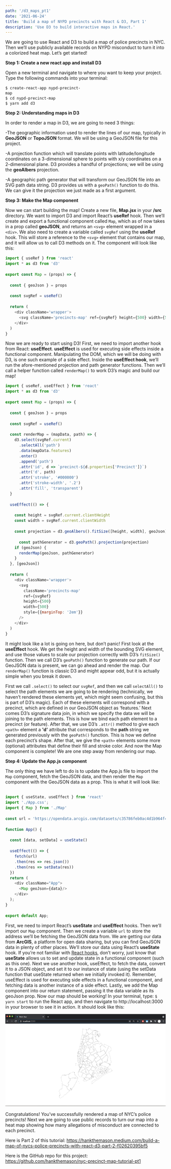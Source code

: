 ```yaml
---
path: '/d3_maps_pt1'
date: '2021-06-24'
title: 'Build a map of NYPD precincts with React & D3, Part 1'
description: 'Use D3 to build interactive maps in React.'
---
```

We are going to use React and D3 to build a map of police precincts in NYC. Then we’ll use publicly available records on NYPD misconduct to turn it into a colorized heat map. Let’s get started!

**Step 1: Create a new react app and install D3**

Open a new terminal and navigate to where you want to keep your project. Type the following commands into your terminal:

<div style="width: 50%">

```console
$ create-react-app nypd-precinct-map
$ cd nypd-precinct-map
$ yarn add d3
```

</div>

**Step 2: Understanding maps in D3**


In order to render a map in D3, we are going to need 3 things:


-The geographic information used to render the lines of our map, typically in **GeoJSON** or **TopoJSON** format. We will be using a GeoJSON file for this project.

-A projection function which will translate points with latitude/longitude coordinates on a 3-dimensional sphere to points with x/y coordinates on a 2-dimensional plane. D3 provides a handful of projections; we will be using the **geoAlbers** projection.

-A geographic path generator that will transform our GeoJSON file into an SVG path data string. D3 provides us with a `geoPath()` function to do this. We can give it the projection we just made as a first argument.

**Step 3: Make the Map component**

Now we can start building the map! Create a new file, **Map.jsx** in your **/src** directory. We want to import D3 and import React’s **useRef** hook. Then we’ll create and export a functional component called `Map`, which as of now takes in a prop called **geoJSON**, and returns an `<svg>` element wrapped in a `<div>`. We also need to create a variable called `svgRef` using the **useRef** hook. This will store a reference to the `<svg>` element that contains our map, and it will allow us to call D3 methods on it. The component will look like this:

```javascript
import { useRef } from 'react'
import * as d3 from 'd3'

export const Map = (props) => {

  const { geoJson } = props

  const svgRef = useRef()

  return (
    <div className='wrapper'>
      <svg className='precincts-map' ref={svgRef} height={500} width={500} />
    </div>
  )
}
```

Now we are ready to start using D3! First, we need to import another hook from React: **useEffect**. **useEffect** is used for executing side effects inside a functional component. Manipulating the DOM, which we will be doing with D3, is one such example of a side effect. Inside the **useEffect hook**, we’ll run the afore-mentioned projection and path generator functions. Then we’ll call a helper function called `renderMap()` to work D3’s magic and build our map!

```javascript
import { useRef, useEffect } from 'react'
import * as d3 from 'd3'

export const Map = (props) => {

  const { geoJson } = props

  const svgRef = useRef()

  const renderMap = (mapData, path) => {
    d3.select(svgRef.current)
      .selectAll('path')
      .data(mapData.features)
      .enter()
      .append('path')
      .attr('id', d => `precinct-${d.properties['Precinct']}`)
      .attr('d', path)
      .attr('stroke', '#000000')
      .attr('stroke-width', '.2')
      .attr('fill', 'transparent')
  }
  
  useEffect(() => {

    const height = svgRef.current.clientHeight
    const width = svgRef.current.clientWidth

    const projection = d3.geoAlbers().fitSize([height, width], geoJson)

	  const pathGenerator = d3.geoPath().projection(projection) 
    if (geoJson) {
      renderMap(geoJson, pathGenerator)
    }
  }, [geoJson])

  return (
    <div className='wrapper'>
      <svg 
        className='precincts-map' 
        ref={svgRef} 
        height={500} 
        width={500}
        style={{marginTop: '2em'}}
      />
    </div>
  )
}
```

It might look like a lot is going on here, but don’t panic! First look at the **useEffect** hook. We get the height and width of the bounding SVG element, and use those values to scale our projection correctly with D3’s `fitSize()` function. Then we call D3’s `geoPath()` function to generate our path. If our GeoJSON data is present, we can go ahead and render the map. Our `renderMap()` function is classic D3 and might appear odd, but it is actually simple when you break it down.

First we call `.select()` to select our `svgRef`, and then we call `selectAll()` to select the path elements we are going to be rendering (technically, we haven’t rendered these elements yet, which might seem confusing, but this is part of D3’s magic). Each of these elements will correspond with a precinct, which are defined in our GeoJSON object as ‘features.’ Next comes D3’s signature data join, in which we specify the data we will be joining to the path elements. This is how we bind each path element to a precinct (or feature). After that, we use D3’s `.attr()` method to give each `<path>` element a **'d'** attribute that corresponds to the **path** string we generated previously with the `geoPath()` function. This is how we define each precinct’s shape. After that, we give the `<path>` elements some more (optional) attributes that define their fill and stroke color. And now the Map component is complete! We are one step away from rendering our map.

**Step 4: Update the App.js component**

The only thing we have left to do is to update the App.js file to import the `Map` component, fetch the GeoJSON data, and then render the `Map` component with the GeoJSON data as a prop. This is what it will look like:

```javascript

import { useState, useEffect } from 'react'
import './App.css';
import { Map } from './Map'

const url = 'https://opendata.arcgis.com/datasets/c35786feb0ac4d1b964f41f874f151c1_0.geojson'

function App() {

  const [data, setData] = useState()

  useEffect(() => {
    fetch(url)
    .then(res => res.json())
    .then(res => setData(res))
  })
  return (
    <div className="App">
      <Map geoJson={data}/>
    </div>
  );
}

export default App;
```

First, we need to import React’s **useState** and **useEffect** hooks. Then we’ll import our `Map` component. Then we create a variable `url` to store the address we’ll be fetching the GeoJSON data from. We are getting our data from **ArcGIS**, a platform for open data sharing, but you can find GeoJSON data in plenty of other places. We’ll store our data using React’s **useState** hook. If you’re not familiar with [React hooks](https://reactjs.org/docs/hooks-state.html), don’t worry, just know that **useState** allows us to set and update state in a functional component (such as this one). Next we use another hook, useEffect, to fetch the data, convert it to a JSON object, and set it to our instance of state (using the setData function that useState returned when we initially invoked it). Remember, useEffect is used for executing side effects in a functional component, and fetching data is another instance of a side effect. Lastly, we add the Map component into our return statement, passing it the data variable as its geoJson prop. Now our map should be working! In your terminal, type: `$ yarn start` to run the React app, and then navigate to http://localhost:3000 in your browser to see it in action. It should look like this:

![basic map rendering](./bw_map.png)

Congratulations! You’ve successfully rendered a map of NYC’s police precincts! Next we are going to use public records to turn our map into a heat map showing how many allegations of misconduct are connected to each precinct.

Here is Part 2 of this tutorial: https://hankthemason.medium.com/build-a-map-of-nycs-police-precincts-with-react-d3-part-2-f02620395bf5

Here is the GitHub repo for this project: https://github.com/hankthemason/nyc-precinct-map-tutorial-pt1

